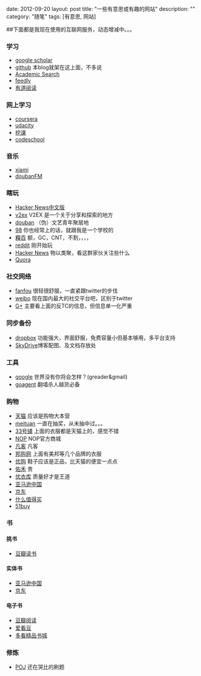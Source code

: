 date: 2012-09-20
layout: post
title: "一些有意思或有趣的网站"
description: ""
category: "随笔"
tags: [有意思, 网站]

##下面都是我现在使用的互联网服务，动态增减中。。。

### 学习
* [google scholar](scholar.google.com)
* [github](http://github.com) 本blog就架在这上面，不多说
* [Academic Search](http://academic.research.microsoft.com)
* [feedly](http://www.feedly.com/)
* [有道阅读](http://reader.youdao.com/)


### 网上学习
* [coursera](https://www.coursera.org/)
* [udacity](https://www.udacity.com)
* [挖课](http://courseminer.com/)
* [codeschool](http://www.codeschool.com)

### 音乐
* [xiami](http://www.xiami.com/)
* [doubanFM](http://douban.fm/)

### 瞎玩
* [Hacker News中文版](http://news.dbanotes.net/news)
* [v2ex](http://www.v2ex.com) V2EX 是一个关于分享和探索的地方
* [douban](http://douban.com) （伪）文艺青年聚居地
* [98](http://cc98.org) 你也经常上的话，就跟我是一个学校的
* [糗百](http://qiushibaike.com) 额，GC，CNT，不割，，，，
* [reddit](http://reddit.com) 刚开始玩
* [Hacker News](http://news.ycombinator.com/news) 物以类聚，看这群家伙关注些什么
* [Quora](http://www.quora.com/)

### 社交网络
* [fanfou](http://www.fanfou.com) 很轻很舒服，一直紧跟twitter的步伐
* [weibo](http://weibo.com) 现在国内最大的社交平台吧，区别于twitter
* [G+](https://plus.google.com) 主要看上面的反TC的信息，但信息单一化严重

### 同步备份
* [dropbox](http://dropbox.com) 功能强大，界面舒服，免费容量小但基本够用，多平台支持
* [SkyDrive](https://skydrive.live.com/)博客配图、及文档存放处

### 工具
* [google](https://google.com) 世界没有你将会怎样？(greader&gmail)
* [goagent](https://code.google.com/p/goagent/) 翻墙杀人越货必备

### 购物
* [天猫](http://www.tmall.com) 应该是购物大本营
* [meituan](http://meituan.com) 一直在抽奖，从未抽中过。。。
* [33号铺](http://33pu.net) 上面的衣服都是天猫上的，感觉不错
* [NOP](http://www.nop.cn) NOP官方商城
* [凡客](http://vancl.com) 凡客
* [邦购网](http://www.banggo.com/) 上面有美邦等几个品牌的衣服
* [优购](http://www.yougou.com) 鞋子应该是正品，比天猫的便宜一点点
* [佑禾](http://www.uoohe.com/) 贵
* [优衣库](http://www.uniqlo.cn/) 质量好才是王道
* [亚马逊中国](http://www.amazon.cn/ref=z_cn)
* [京东](http://www.360buy.com/)
* [什么值得买](http://www.smzdm.com/)
* [51buy](http://www.51buy.com/)

### 书

#### 挑书
* [豆瓣读书](http://book.douban.com/)

#### 实体书
* [亚马逊中国](http://www.amazon.cn/ref=z_cn)
* [京东](http://www.360buy.com/)

#### 电子书
* [豆瓣阅读](http://read.douban.com/?dcn=entry&dcs=book-nav&dcm=douban)
* [爱看豆](http://ikandou.com/)
* [多看精品书城](http://book.duokan.com/)

### 修炼
* [POJ](http://poj.org) 还在哭比的刷题


